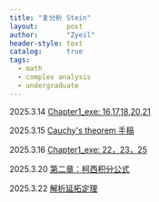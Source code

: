 ```yaml
---
title: "复分析 Stein"
layout:       post
author:       "Zyeil"
header-style: text
catalog:      true
tags:
  - math
  - complex analysis
  - undergraduate
---
```


2025.3.14 [Chapter1_exe: 16,17,18,20,21](https://drive.google.com/file/d/1yVObyfsa8v9Lnq_LrFVOT31XnF1KqsCS/view?usp=sharing)

2025.3.15 [Cauchy's theorem 手稿](https://drive.google.com/file/d/1sNLOTPatim7vEfqwxZMAMpmy2rsx7iaE/view?usp=sharing)

2025.3.16 [Chapter1_exe: 22，23，25](https://drive.google.com/file/d/1GGt_GB1DLJanM86E2MmzUjsbI_rbRsLW/view?usp=sharing)

2025.3.20 [第二章：柯西积分公式](https://drive.google.com/file/d/1_9ct2M6o74QpXRzwe8pwwEsJO6mAjAPP/view?usp=sharing)

2025.3.22 [解析延拓定理](https://drive.google.com/file/d/1pIXbEHOw2TOKZH0_QPBXVDuIU7sMuKeX/view?usp=sharing)
